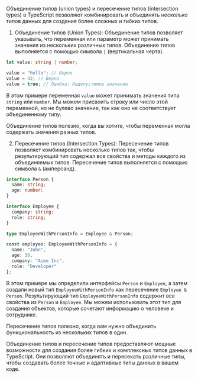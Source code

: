 Объединение типов (union types) и пересечение типов (intersection types) в TypeScript позволяют комбинировать и объединять несколько типов данных для создания более сложных и гибких типов.

1. Объединение типов (Union Types):
Объединение типов позволяет указывать, что переменная или параметр может принимать значения из нескольких различных типов. Объединение типов выполняется с помощью символа `|` (вертикальная черта).

```typescript
let value: string | number;

value = "hello"; // Верно
value = 42; // Верно
value = true; // Ошибка: Недопустимое значение
```

В этом примере переменная `value` может принимать значения типа `string` или `number`. Мы можем присвоить строку или число этой переменной, но не булево значение, так как оно не соответствует объединенному типу.

Объединение типов полезно, когда вы хотите, чтобы переменная могла содержать значения разных типов.

2. Пересечение типов (Intersection Types):
Пересечение типов позволяет комбинировать несколько типов так, чтобы результирующий тип содержал все свойства и методы каждого из объединяемых типов. Пересечение типов выполняется с помощью символа `&` (амперсанд).

```typescript
interface Person {
  name: string;
  age: number;
}

interface Employee {
  company: string;
  role: string;
}

type EmployeeWithPersonInfo = Employee & Person;

const employee: EmployeeWithPersonInfo = {
  name: "John",
  age: 30,
  company: "Acme Inc",
  role: "Developer"
};
```

В этом примере мы определили интерфейсы `Person` и `Employee`, а затем создали новый тип `EmployeeWithPersonInfo` как пересечение `Employee & Person`. Результирующий тип `EmployeeWithPersonInfo` содержит все свойства из `Person` и `Employee`. Мы можем использовать этот тип для создания объектов, которые сочетают информацию о человеке и сотруднике.

Пересечение типов полезно, когда вам нужно объединить функциональность из нескольких типов в один.

Объединение типов и пересечение типов предоставляют мощные возможности для создания более гибких и комплексных типов данных в TypeScript. Они позволяют объединять и пересекать различные типы, чтобы создавать более точные и адаптивные типы данных в вашем коде.